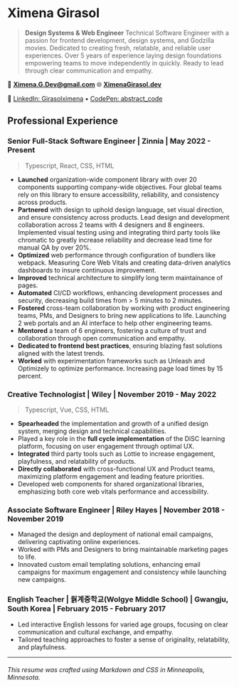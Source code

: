 # Ximena Girasol

> **Design Systems & Web Engineer**
> Technical Software Engineer with a passion for frontend development, design systems, and Godzilla movies. Dedicated to creating fresh, relatable, and reliable user experiences. Over 5 years of experience laying design foundations empowering teams to move independently in quickly. Ready to lead through clear communication and empathy.

📧 **<Ximena.G.Dev@gmail.com>**
🌐 **[XimenaGirasol.dev](https://XimenaGirasol.dev)**

🔗 [LinkedIn: Girasolximena](https://www.linkedin.com/in/XimenaGirasol) • [CodePen: abstract_code](https://codepen.io/abstract_code)

## Professional Experience

### Senior Full-Stack Software Engineer | Zinnia | May 2022 - Present
> Typescript, React, CSS, HTML

- **Launched** organization-wide component library with over 20 components supporting company-wide objectives. Four global teams rely on this library to ensure accessibility, reliability, and consistency across products.
- **Partnered** with design to uphold design language, set visual direction, and ensure consistency across products. Lead design and development collaboration across 2 teams with 4 designers and 8 engineers. Implemented visual testing using and integrating third party tools like chromatic to greatly increase reliability and decrease lead time for manual QA by over 20%.
- **Optimized** web performance through configuration of bundlers like webpack. Measuring Core Web Vitals and creating data-driven analytics dashboards to insure continuous improvement.
- **Improved** technical architecture to simplify long term maintainance of pages.
- **Automated** CI/CD workflows, enhancing development processes and security, decreasing build times from > 5 minutes to 2 minutes.
- **Fostered** cross-team collaboration by working with product engineering teams, PMs, and Designers to bring new applications to life. Launching 2 web portals and an AI interface to help other engineering teams.
- **Mentored** a team of 6 engineers, fostering a culture of trust and collaboration through open communication and empathy.
- **Dedicated to frontend best practices**, ensuring blazing fast solutions aligned with the latest trends.
- **Worked** with experimentation frameworks such as Unleash and Optimizely to optimize performance. Increasing page load times by 15 percent.

### Creative Technologist | Wiley | November 2019 - May 2022
> Typescript, Vue, CSS, HTML

- **Spearheaded** the implementation and growth of a unified design system, merging design and technical capabilities.
- Played a key role in the **full cycle implementation** of the DiSC learning platform, focusing on user engagement through optimal UX.
- **Integrated** third party tools such as Lottie to increase engagement, playfulness, and relatability of products.
- **Directly collaborated** with cross-functional UX and Product teams, maximizing platform engagement and leading feature priorities.
- Developed web components for shared organizational libraries, emphasizing both core web vitals performance and accessibility.

### Associate Software Engineer | Riley Hayes | November 2018 - November 2019

- Managed the design and deployment of national email campaigns, delivering captivating online experiences.
- Worked with PMs and Designers to bring maintainable marketing pages to life.
- Innovated custom email templating solutions, enhancing email campaigns for maximum engagement and consistency while launching new campaigns.

### English Teacher | 웕계중학교(Wolgye Middle School) | Gwangju, South Korea | February 2015 - February 2017

- Led interactive English lessons for varied age groups, focusing on clear communication and cultural exchange, and empathy.
- Tailored teaching approaches to foster a sense of originality, relatability, and playfulness.

---

###### *This resume was crafted using Markdown and CSS in Minneapolis, Minnesota.*
